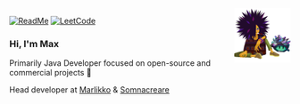 <img align="right" src=".github/assets/sticker.gif" width="20%" height="20%"/>

[![ReadMe](https://img.shields.io/badge/ReadMe-018EF5?logo=readme&logoColor=fff)](#)
[![LeetCode](https://img.shields.io/badge/LeetCode%20profile-000000?logo=LeetCode&logoColor=#d16c06)](https://leetcode.com/u/poster/)
### Hi, I'm Max
Primarily Java Developer focused on open-source and commercial projects 🐛

Head developer at [Marlikko](https://github.com/Marlikko) & [Somnacreare](https://github.com/Somnacreare)
